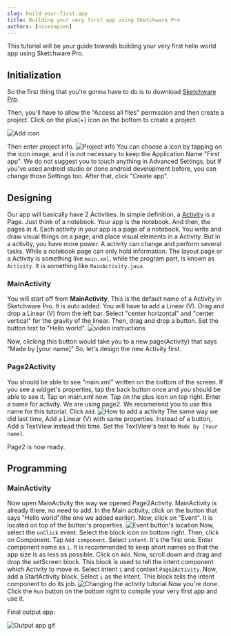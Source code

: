 ```yaml
---
slug: build-your-first-app
title: Building your very first app using Sketchware Pro
authors: [nicesapien]
---
```

This tutorial will be your guide towards building your very first hello world app using Sketchware Pro.

<!--truncate-->
## Initialization
So the first thing that you're gonna have to do is to download [Sketchware Pro](/download).

Then, you'll have to allow the "Access all files" permission and then create a project.
Click on the plus(+) icon on the bottom to create a project.

![Add icon](/img/Plus_icon.jpg)

Then enter project info.
![Project info](/img/project_info.jpg)
You can choose a icon by tapping on the icon image, and it is not necessary to keep the Application Name "First app".
We do not suggest you to touch anything in Advanced Settings, but If you've used android studio or done android development before, you can change those Settings too.
After that, click "Create app".
## Designing
Our app will basically have 2 Activities. In simple definition, a [Activity](https://developer.android.com/guide/components/activities/intro-activities) is a Page. Just think of a notebook. Your app is the notebook. And then, the pages in it. Each activity in your app is a page of a notebook. You write and draw visual things on a page, and place visual elements in a Activity. But in a activity, you have more power. A activity can change and perform several tasks. While a notebook page can only hold information.
The layout page or a Activity is something like `main.xml`, while the program part, is known as `Activity`. It is something like `MainActivity.java`.
### MainActivity
You will start off from __MainActivity__. This is the default name of a Activity in Sketchware Pro. It is auto added.
You will have to add a Linear (V). Drag and drop a Linear (V) from the left bar. Select "center horizontal" and "center vertical" for the gravity of the linear. Then, drag and drop a button. Set the button text to "Hello world".
![video instructions](/gif/Adding_a_button.gif)

Now, clicking this button would take you to a new page(Activity) that says "Made by [your name]"
So, let's design the new Activity first.
### Page2Activity
You should be able to see "main.xml" written on the bottom of the screen. If you see a widget's properties, tap the back button once and you should be able to see it.
Tap on main.xml now.
Tap on the plus icon on top right.
Enter a name for activity. We are using page2. We recommend you to use this name for this tutorial.
Click `Add`.
![How to add a activity](/gif/Add_activity.gif)
The same way we did last time, Add a Linear (V) with same properties. Instead of a button, Add a TextView instead this time. Set the TextView's text to `Made by [Your name]`.

Page2 is now ready.

## Programming
### MainActivity
Now open MainActivity the way we opened Page2Activity. MainActivity is already there, no need to add.
In the Main activity, click on the button that says "Hello world"(the one we added earlier).
Now, click on "Event". It is located on top of the button's properties.
![Event button's location](/img/Button_event.jpg)
Now, select the `onClick` event.
Select the block icon on bottom right.
Then, click on Component.
Tap `Add component`.
Select `intent`. It's the first one.
Enter component name as `i`. It is recommended to keep short names so that the app size is as less as possible.
Click on `Add`.
Now, scroll down and drag and drop the setScreen block.
This block is used to tell the intent component which Activity to move in.
Select intent `i` and context `Page2Activity`.
Now, add a StartActivity block. Select `i` as the intent.
This block tells the intent component to do its job.
![Changing the activity tutorial](/gif/change_activity.gif)
Now you're done. Click the `Run` button on the bottom right to compile your very first app and use it.

Final output app:

![Output app gif](/gif/final_output.gif)